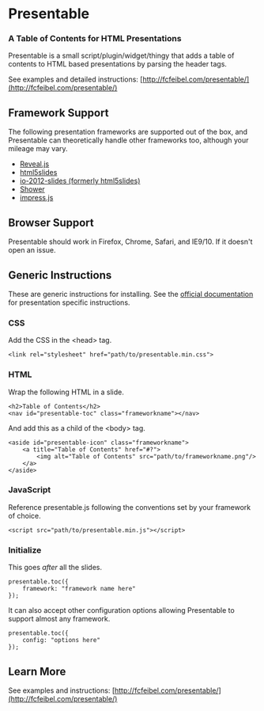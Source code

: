 # Presentable 
### A Table of Contents for HTML Presentations

Presentable is a small script/plugin/widget/thingy that adds a table of contents to HTML based presentations by parsing the header tags.  

See examples and detailed instructions: [http://fcfeibel.com/presentable/](http://fcfeibel.com/presentable/)

## Framework Support

The following presentation frameworks are supported out of the box, and Presentable can theoretically handle other frameworks too, although your mileage may vary.


* [Reveal.js](https://github.com/hakimel/reveal.js)
* [html5slides](http://code.google.com/p/html5slides/)
* [io-2012-slides (formerly html5slides)](https://code.google.com/p/io-2012-slides/)
* [Shower](https://github.com/pepelsbey/shower)
* [impress.js](https://github.com/bartaz/impress.js/)

## Browser Support
Presentable should work in Firefox, Chrome, Safari, and IE9/10. If it doesn't open an issue.

## Generic Instructions
These are generic instructions for installing.  See the [official documentation](http://fcfeibel.com/presentable/) for presentation specific instructions.

### CSS
Add the CSS in the &lt;head&gt; tag.

    <link rel="stylesheet" href="path/to/presentable.min.css">

### HTML
Wrap the following HTML in a slide.

    <h2>Table of Contents</h2>
    <nav id="presentable-toc" class="frameworkname"></nav>

And add this as a child of the &lt;body&gt; tag.

    <aside id="presentable-icon" class="frameworkname">
        <a title="Table of Contents" href="#?">
            <img alt="Table of Contents" src="path/to/frameworkname.png"/>
        </a>
    </aside>

### JavaScript
Reference presentable.js following the conventions set by your framework of choice.

    <script src="path/to/presentable.min.js"></script>

### Initialize
This goes <em>after</em> all the slides.

    presentable.toc({
        framework: "framework name here"
    });

It can also accept other configuration options allowing Presentable to support almost any framework.

    presentable.toc({
        config: "options here"
    });

## Learn More
See examples and instructions: [http://fcfeibel.com/presentable/](http://fcfeibel.com/presentable/)